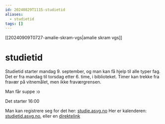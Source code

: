 ```yaml
---
id: 20240829T1115-studietid
aliases:
  - studietid
tags: []
---
```


[[20240909T0727-amalie-skram-vgs|amalie skram vgs]]

# studietid

Studietid starter mandag 9. september, og man kan få hjelp til alle typer fag. Det er fra mandag til torsdag etter 6. time, i biblioteket. Timer kan trekke fra fravær på vitnemålet, men ikke fraværgrensen.

Man får suppe :o

Det starter 16:00

Man kan registrere seg for det her: [studie.asvg.no](https://studie.asvg.no)
Her er kalenderen: [studietid.asvg.no](https://studietid.asvg.no), eller en [direktelink](https://calendar.google.com/calendar/u/0/embed?src=asvg.no_br1ad1b95qtrrv39scqhbu3ut8@group.calendar.google.com&ctz=Europe/Oslo&pli=1)
